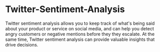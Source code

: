 # Twitter-Sentiment-Analysis
Twitter sentiment analysis allows you to keep track of what's being said about your product or service on social media, and can help you detect angry customers or negative mentions before they they escalate. At the same time, Twitter sentiment analysis can provide valuable insights that drive decisions.
